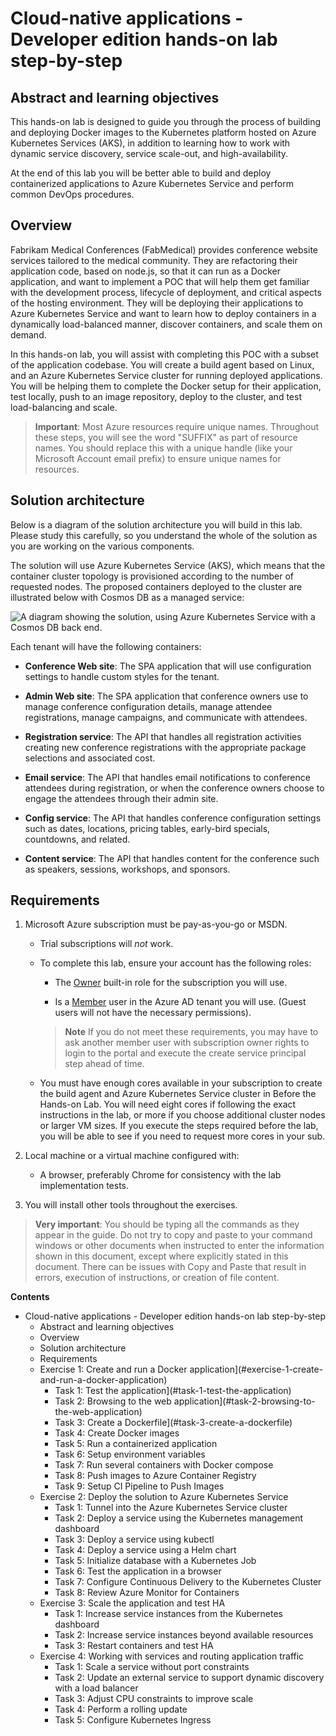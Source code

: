 # Cloud-native applications - Developer edition hands-on lab step-by-step

## Abstract and learning objectives

This hands-on lab is designed to guide you through the process of building and deploying Docker images to the Kubernetes platform hosted on Azure Kubernetes Services (AKS), in addition to learning how to work with dynamic service discovery, service scale-out, and high-availability.

At the end of this lab you will be better able to build and deploy containerized applications to Azure Kubernetes Service and perform common DevOps procedures.

## Overview

Fabrikam Medical Conferences (FabMedical) provides conference website services tailored to the medical community. They are refactoring their application code, based on node.js, so that it can run as a Docker application, and want to implement a POC that will help them get familiar with the development process, lifecycle of deployment, and critical aspects of the hosting environment. They will be deploying their applications to Azure Kubernetes Service and want to learn how to deploy containers in a dynamically load-balanced manner, discover containers, and scale them on demand.

In this hands-on lab, you will assist with completing this POC with a subset of the application codebase. You will create a build agent based on Linux, and an Azure Kubernetes Service cluster for running deployed applications. You will be helping them to complete the Docker setup for their application, test locally, push to an image repository, deploy to the cluster, and test load-balancing and scale.

> **Important**: Most Azure resources require unique names. Throughout these steps, you will see the word "SUFFIX" as part of resource names. You should replace this with a unique handle (like your Microsoft Account email prefix) to ensure unique names for resources.

## Solution architecture

Below is a diagram of the solution architecture you will build in this lab. Please study this carefully, so you understand the whole of the solution as you are working on the various components.

The solution will use Azure Kubernetes Service (AKS), which means that the container cluster topology is provisioned according to the number of requested nodes. The proposed containers deployed to the cluster are illustrated below with Cosmos DB as a managed service:

![A diagram showing the solution, using Azure Kubernetes Service with a Cosmos DB back end.](media/image3.png)

Each tenant will have the following containers:

- **Conference Web site**: The SPA application that will use configuration settings to handle custom styles for the tenant.

- **Admin Web site**: The SPA application that conference owners use to manage conference configuration details, manage attendee registrations, manage campaigns, and communicate with attendees.

- **Registration service**: The API that handles all registration activities creating new conference registrations with the appropriate package selections and associated cost.

- **Email service**: The API that handles email notifications to conference attendees during registration, or when the conference owners choose to engage the attendees through their admin site.

- **Config service**: The API that handles conference configuration settings such as dates, locations, pricing tables, early-bird specials, countdowns, and related.

- **Content service**: The API that handles content for the conference such as speakers, sessions, workshops, and sponsors.

## Requirements

1. Microsoft Azure subscription must be pay-as-you-go or MSDN.

   - Trial subscriptions will _not_ work.

   - To complete this lab, ensure your account has the following roles:

     - The [Owner](https://docs.microsoft.com/en-us/azure/role-based-access-control/built-in-roles#owner)
       built-in role for the subscription you will use.

     - Is a [Member](https://docs.microsoft.com/en-us/azure/active-directory/fundamentals/users-default-permissions#member-and-guest-users) user in the Azure AD tenant you will use. (Guest users will not have the necessary permissions).

     > **Note** If you do not meet these requirements, you may have to ask another member user with subscription owner rights to login to the portal and execute the create service principal step ahead of time.

   - You must have enough cores available in your subscription to create the
     build agent and Azure Kubernetes Service cluster in Before the Hands-on
     Lab. You will need eight cores if following the exact instructions in the
     lab, or more if you choose additional cluster nodes or larger VM sizes.
     If you execute the steps required before the lab, you will be able to
     see if you need to request more cores in your sub.

2. Local machine or a virtual machine configured with:

   - A browser, preferably Chrome for consistency with the lab implementation tests.

3. You will install other tools throughout the exercises.

> **Very important**: You should be typing all the commands as they appear in the guide. Do not try to copy and paste to your command windows or other documents when instructed to enter the information shown in this document, except where explicitly stated in this document. There can be issues with Copy and Paste that result in errors, execution of instructions, or creation of file content.

**Contents**

<!-- TOC -->

- Cloud-native applications - Developer edition hands-on lab step-by-step
  - Abstract and learning objectives
  - Overview
  - Solution architecture
  - Requirements
  - Exercise 1: Create and run a Docker application](#exercise-1-create-and-run-a-docker-application)
    - Task 1: Test the application](#task-1-test-the-application)
    - Task 2: Browsing to the web application](#task-2-browsing-to-the-web-application)
    - Task 3: Create a Dockerfile](#task-3-create-a-dockerfile)
    - Task 4: Create Docker images
    - Task 5: Run a containerized application
    - Task 6: Setup environment variables
    - Task 7: Run several containers with Docker compose
    - Task 8: Push images to Azure Container Registry
    - Task 9: Setup CI Pipeline to Push Images
  - Exercise 2: Deploy the solution to Azure Kubernetes Service
    - Task 1: Tunnel into the Azure Kubernetes Service cluster
    - Task 2: Deploy a service using the Kubernetes management dashboard
    - Task 3: Deploy a service using kubectl
    - Task 4: Deploy a service using a Helm chart
    - Task 5: Initialize database with a Kubernetes Job
    - Task 6: Test the application in a browser
    - Task 7: Configure Continuous Delivery to the Kubernetes Cluster
    - Task 8: Review Azure Monitor for Containers
  - Exercise 3: Scale the application and test HA
    - Task 1: Increase service instances from the Kubernetes dashboard
    - Task 2: Increase service instances beyond available resources
    - Task 3: Restart containers and test HA
  - Exercise 4: Working with services and routing application traffic
    - Task 1: Scale a service without port constraints
    - Task 2: Update an external service to support dynamic discovery with a load balancer
    - Task 3: Adjust CPU constraints to improve scale
    - Task 4: Perform a rolling update
    - Task 5: Configure Kubernetes Ingress

<!-- /TOC -->
